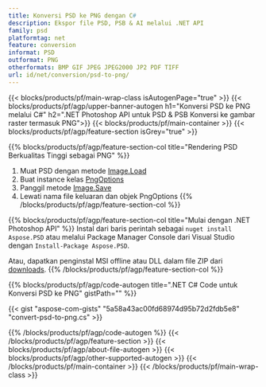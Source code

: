 ```yaml
---
title: Konversi PSD ke PNG dengan C#
description: Ekspor file PSD, PSB & AI melalui .NET API
family: psd
platformtag: net
feature: conversion
informat: PSD
outformat: PNG
otherformats: BMP GIF JPEG JPEG2000 JP2 PDF TIFF
url: id/net/conversion/psd-to-png/
---
```


{{< blocks/products/pf/main-wrap-class isAutogenPage="true" >}}
{{< blocks/products/pf/agp/upper-banner-autogen h1="Konversi PSD ke PNG melalui C#" h2=".NET Photoshop API untuk PSD & PSB Konversi ke gambar raster termasuk PNG">}}
{{< blocks/products/pf/main-container >}}
{{< blocks/products/pf/agp/feature-section isGrey="true" >}}

{{% blocks/products/pf/agp/feature-section-col title="Rendering PSD Berkualitas Tinggi sebagai PNG" %}}
1. Muat PSD dengan metode [Image.Load](https://apireference.aspose.com/psd/net/aspose.psd/image/methods/load/index)
1. Buat instance kelas [PngOptions](https://apireference.aspose.com/psd/net/aspose.psd.imageoptions/pngoptions)
1. Panggil metode [Image.Save](https://apireference.aspose.com/psd/net/aspose.psd/image/methods/save/index)
1. Lewati nama file keluaran dan objek PngOptions
{{% /blocks/products/pf/agp/feature-section-col %}}

{{% blocks/products/pf/agp/feature-section-col title="Mulai dengan .NET Photoshop API" %}}
Instal dari baris perintah sebagai ```nuget install Aspose.PSD``` atau melalui Package Manager Console dari Visual Studio dengan ```Install-Package Aspose.PSD```.

Atau, dapatkan penginstal MSI offline atau DLL dalam file ZIP dari [downloads](https://releases.aspose.com/psd/net).
{{% /blocks/products/pf/agp/feature-section-col %}}

{{% blocks/products/pf/agp/code-autogen title=".NET C# Code untuk Konversi PSD ke PNG" gistPath="" %}}

{{< gist "aspose-com-gists" "5a58a43ac00fd68974d95b72d2fdb5e8" "convert-psd-to-png.cs" >}}

{{% /blocks/products/pf/agp/code-autogen %}}
{{< /blocks/products/pf/agp/feature-section >}}
{{< blocks/products/pf/agp/about-file-autogen >}}
{{< blocks/products/pf/agp/other-supported-autogen >}}
{{< /blocks/products/pf/main-container >}}
{{< /blocks/products/pf/main-wrap-class >}}
